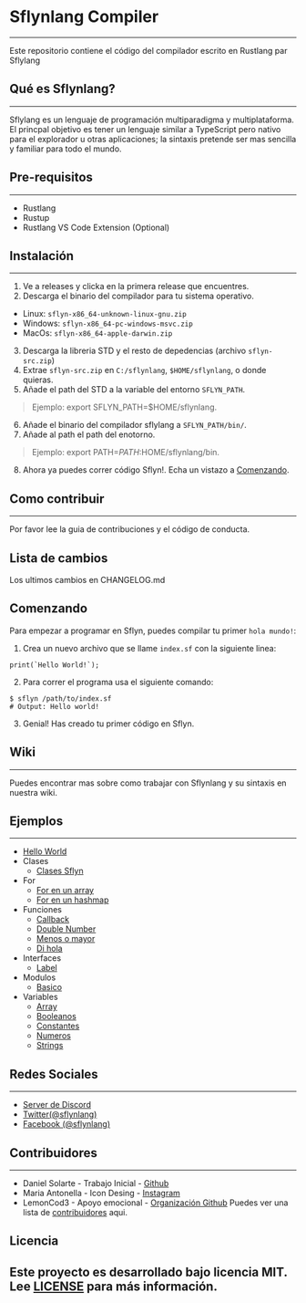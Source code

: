 # Sflynlang Compiler
---
Este repositorio contiene el código del compilador escrito en Rustlang par Sflylang
## Qué es Sflynlang?
---
Sflylang es un lenguaje de programación multiparadigma y multiplataforma. El princpal objetivo es tener un lenguaje similar a TypeScript pero nativo para el explorador u otras aplicaciones; la sintaxis pretende ser mas sencilla y familiar para todo el mundo.
## Pre-requisitos
---
* Rustlang
* Rustup
* Rustlang VS Code Extension (Optional)
## Instalación
--- 
1. Ve a releases y clicka en la primera release que encuentres.
2. Descarga el binario del compilador para tu sistema operativo.
* Linux: `sflyn-x86_64-unknown-linux-gnu.zip`
* Windows: `sflyn-x86_64-pc-windows-msvc.zip`
* MacOs: `sflyn-x86_64-apple-darwin.zip`
3. Descarga la libreria STD y el resto de depedencias (archivo `sflyn-src.zip`)
4. Extrae `sflyn-src.zip` en `C:/sflynlang`, `$HOME/sflynlang`, o donde quieras.
5. Añade el path del STD a la variable del entorno `SFLYN_PATH`.
> Ejemplo: export SFLYN_PATH=$HOME/sflynlang.
6. Añade el binario del compilador sflylang a `SFLYN_PATH/bin/`.
7. Añade al path el path del enotorno.
> Ejemplo: export PATH=$PATH:$HOME/sflynlang/bin.
8. Ahora ya puedes correr código Sflyn!. Echa un vistazo a [Comenzando](#Comenzando).
## Como contribuir
---
Por favor lee la guia de contribuciones y el código de conducta.
## Lista de cambios
Los ultimos cambios en CHANGELOG.md
## Comenzando
Para empezar a programar en Sflyn, puedes compilar tu primer `hola mundo!`:
1. Crea un nuevo archivo que se llame `index.sf` con la siguiente linea:
```
print(`Hello World!`);
```
2. Para correr el programa usa el siguiente comando:
```
$ sflyn /path/to/index.sf
# Output: Hello world!
```
3. Genial! Has creado tu primer código en Sflyn.
## Wiki
---
Puedes encontrar mas sobre como trabajar con Sflynlang y su sintaxis en nuestra wiki.
## Ejemplos
---
* [Hello World](https://github.com/sflynlang/compiler/blob/main/examples/hello_world.sf)
* Clases
  * [Clases Sflyn](https://github.com/sflynlang/compiler/blob/main/examples/classes/Sflyn.sf)
* For 
  * [For en un array](https://github.com/sflynlang/compiler/blob/main/examples/for/array.sf)
  * [For en un hashmap](https://github.com/sflynlang/compiler/blob/main/examples/for/hashmap.sf) 
* Funciones
  * [Callback](https://github.com/sflynlang/compiler/blob/main/examples/functions/callback.sf)
  * [Double Number](https://github.com/sflynlang/compiler/blob/main/examples/functions/double.sf)
  * [Menos o mayor](https://github.com/sflynlang/compiler/blob/main/examples/functions/less_or_greater.sf)
  * [Di hola](https://github.com/sflynlang/compiler/blob/main/examples/functions/say_hi.sf)
* Interfaces
  * [Label](https://github.com/sflynlang/compiler/blob/main/examples/interfaces/label.sf)
* Modulos
  * [Basico](https://github.com/sflynlang/compiler/tree/main/examples/modules/basic)
* Variables
  * [Array](https://github.com/sflynlang/compiler/blob/main/examples/variables/arrays.sf)
  * [Booleanos](https://github.com/sflynlang/compiler/blob/main/examples/variables/booleans.sf)
  * [Constantes](https://github.com/sflynlang/compiler/blob/main/examples/variables/const.sf)
  * [Numeros](https://github.com/sflynlang/compiler/blob/main/examples/variables/numbers.sf)
  * [Strings](https://github.com/sflynlang/compiler/blob/main/examples/variables/strings.sf)
  
## Redes Sociales
---
* [Server de Discord](https://discord.com/invite/XdeRFHt)
* [Twitter(@sflynlang)](https://twitter.com/sflynlang)
* [Facebook (@sflynlang)](https://www.facebook.com/sflynlang)

## Contribuidores
--- 
* Daniel Solarte - Trabajo Inicial - [Github](https://github.com/danielsolartech)
* Maria Antonella - Icon Desing - [Instagram](https://www.instagram.com/raccon_324/)
* LemonCod3 - Apoyo emocional -  [Organización Github](https://github.com/LemonCod3) 
Puedes ver una lista de [contribuidores](https://github.com/sflynlang/compiler/graphs/contributors) aqui.

Licencia
---
Este proyecto es desarrollado bajo licencia MIT. Lee [LICENSE](https://github.com/sflynlang/compiler/blob/main/LICENSE) para más información.
---

  
